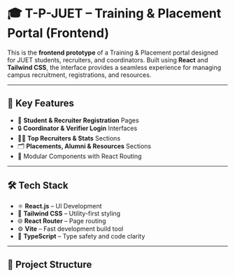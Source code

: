 # 🎓 T-P-JUET – Training & Placement Portal (Frontend)

This is the **frontend prototype** of a Training & Placement portal designed for JUET students, recruiters, and coordinators. Built using **React** and **Tailwind CSS**, the interface provides a seamless experience for managing campus recruitment, registrations, and resources.

---

## 🚀 Key Features

- 📌 **Student & Recruiter Registration** Pages  
- 🔒 **Coordinator & Verifier Login** Interfaces  
- 🧑‍💼 **Top Recruiters & Stats** Sections  
- 🗂️ **Placements, Alumni & Resources** Sections  
- 🧾 Modular Components with React Routing

---

## 🛠 Tech Stack

- ⚛️ **React.js** – UI Development  
- 🎨 **Tailwind CSS** – Utility-first styling  
- 🌐 **React Router** – Page routing  
- ⚙️ **Vite** – Fast development build tool  
- 🧩 **TypeScript** – Type safety and code clarity

---

## 📁 Project Structure

